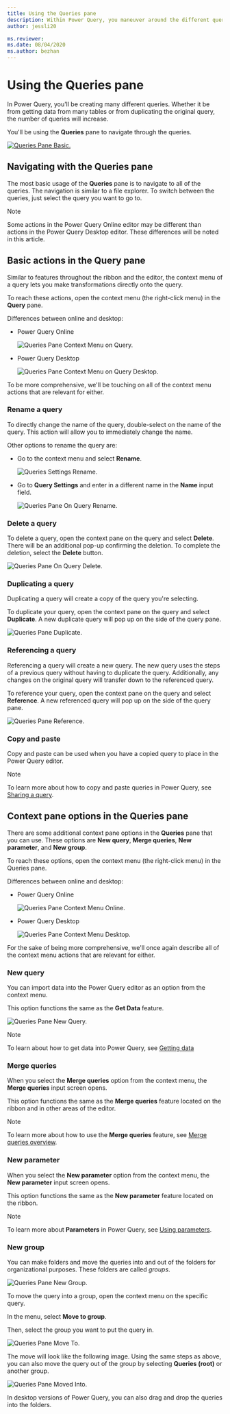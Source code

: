 ```yaml
---
title: Using the Queries pane
description: Within Power Query, you maneuver around the different queries in the editor through the queries pane.
author: jessli20

ms.reviewer: 
ms.date: 08/04/2020
ms.author: bezhan
---
```



# Using the Queries pane

In Power Query, you'll be creating many different queries. Whether it be from getting data from many tables or from duplicating the original query, the number of queries will increase.

You'll be using the **Queries** pane to navigate through the queries.

[![Queries Pane Basic.](images/queries-pane-basic.png)](images/queries-pane-basic.png#lightbox)

## Navigating with the Queries pane

The most basic usage of the **Queries** pane is to navigate to all of the queries.
The navigation is similar to a file explorer. To switch between the queries, just select the query you want to go to.

>[!Note]
> Some actions in the Power Query Online editor may be different than actions in the Power Query Desktop editor. These differences will be noted in this article.

## Basic actions in the Query pane

Similar to features throughout the ribbon and the editor, the context menu of a query lets you make transformations directly onto the query.

To reach these actions, open the context menu (the right-click menu) in the **Query** pane.

Differences between online and desktop:

- Power Query Online

  ![Queries Pane Context Menu on Query.](images/queries-pane-context-menu-on-query.png)

- Power Query Desktop

  ![Queries Pane Context Menu on Query Desktop.](images/queries-pane-context-menu-on-query-desktop.png)

To be more comprehensive, we'll be touching on all of the context menu actions that are relevant for either.

### Rename a query
To directly change the name of the query, double-select on the name of the query. This action will allow you to immediately change the name.

Other options to rename the query are:
- Go to the context menu and select **Rename**.

  ![Queries Settings Rename.](images/queries-settings-rename.png)

- Go to **Query Settings** and enter in a different name in the **Name** input field.
 
  ![Queries Pane On Query Rename.](images/queries-pane-on-query-rename.png)

### Delete a query
To delete a query, open the context pane on the query and select **Delete**.
There will be an additional pop-up confirming the deletion. To complete the deletion, select the **Delete** button.

![Queries Pane On Query Delete.](images/queries-pane-on-query-delete.png)

### Duplicating a query
Duplicating a query will create a copy of the query you're selecting. 

To duplicate your query, open the context pane on the query and select **Duplicate**. A new duplicate query will pop up on the side of the query pane.

![Queries Pane Duplicate.](images/queries-pane-on-query-duplicate.png)

### Referencing a query
Referencing a query will create a new query. The new query uses the steps of a previous query without having to duplicate the query. Additionally, any changes on the original query will transfer down to the referenced query.

To reference your query, open the context pane on the query and select **Reference**. A new referenced query will pop up on the side of the query pane.

![Queries Pane Reference.](images/queries-pane-on-query-reference.png)

### Copy and paste
Copy and paste can be used when you have a copied query to place in the Power Query editor.

>[!NOTE]
> To learn more about how to copy and paste queries in Power Query, see [Sharing a query](share-query.md).


## Context pane options in the Queries pane

There are some additional context pane options in the **Queries** pane that you can use. These options are **New query**, **Merge queries**, **New parameter**, and **New group**.

To reach these options, open the context menu (the right-click menu) in the Queries pane.

Differences between online and desktop:

- Power Query Online

  ![Queries Pane Context Menu Online.](images/queries-pane-context-menu.png)

- Power Query Desktop

  ![Queries Pane Context Menu Desktop.](images/queries-pane-context-menu-desktop.png)

For the sake of being more comprehensive, we'll once again describe all of the context menu actions that are relevant for either.

### New query
You can import data into the Power Query editor as an option from the context menu.

This option functions the same as the **Get Data** feature.  

![Queries Pane New Query.](images/queries-pane-new-query.png)

> [!NOTE]
> To learn about how to get data into Power Query, see [Getting data](get-data-experience.md)

### Merge queries
When you select the **Merge queries** option from the context menu, the **Merge queries** input screen opens. 

This option functions the same as the **Merge queries** feature located on the ribbon and in other areas of the editor. 

>[!NOTE]
>To learn more about how to use the **Merge queries** feature, see [Merge queries overview](merge-queries-overview.md).

### New parameter
When you select the **New parameter** option from the context menu, the **New parameter** input screen opens. 

This option functions the same as the **New parameter** feature located on the ribbon.

> [!NOTE]
> To learn more about **Parameters** in Power Query, see [Using parameters](power-query-query-parameters.md).

### New group
You can make folders and move the queries into and out of the folders for organizational purposes. These folders are called *groups*.

![Queries Pane New Group.](images/queries-pane-new-group.png)

To move the query into a group, open the context menu on the specific query. 

In the menu, select **Move to group**. 

Then, select the group you want to put the query in.

![Queries Pane Move To.](images/queries-pane-move-to-group.png)

The move will look like the following image. Using the same steps as above, you can also move the query out of the group by selecting **Queries (root)** or another group. 

![Queries Pane Moved Into.](images/queries-pane-moved-into-group.png)

In desktop versions of Power Query, you can also drag and drop the queries into the folders.
